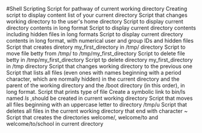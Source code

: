 #Shell Scripting
Script for pathway of current working directory
Creating script to display content list of your current directory
Script that changes working directory to the user's home directory
Script to display current directory contents in long format
Script to display current directory contents including hidden files in long formats
Script to display current directory contents in long format, with numerical user and group IDs and hidden files
Script that creates diretory my_first_directory in /tmp/ directory
Script to move file betty from /tmp/ to /tmp/my_first_directory
Script to delete file betty in /tmp/my_first_directory
Script tp delete directory my_first_directory in /tmp directory
Script that changes working directory to the previous one
Script that lists all files (even ones with names beginning with a period character, which are normally hidden) in the current directory and the parent of the working directory and the /boot directory (in this order), in long format.
Script that prints type of file
Create a symbolic link to bin/ls named _ls_ ,should be created in current working directory
Script that moves all files beginning with an uppercase letter to directory /tmp/u
Script that deletes all files in the current working directory that end with character ~
Script that creates the directories welcome/, welcome/to and welcome/to/school in current directory

